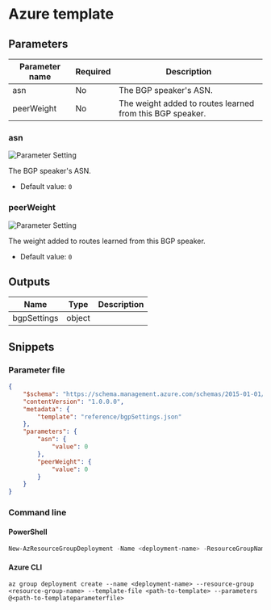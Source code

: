 # Azure template

## Parameters

Parameter name | Required | Description
-------------- | -------- | -----------
asn            | No       | The BGP speaker's ASN.
peerWeight     | No       | The weight added to routes learned from this BGP speaker.

### asn

![Parameter Setting](https://img.shields.io/badge/parameter-optional-green?style=flat-square)

The BGP speaker's ASN.

- Default value: `0`

### peerWeight

![Parameter Setting](https://img.shields.io/badge/parameter-optional-green?style=flat-square)

The weight added to routes learned from this BGP speaker.

- Default value: `0`

## Outputs

Name | Type | Description
---- | ---- | -----------
bgpSettings | object |

## Snippets

### Parameter file

```json
{
    "$schema": "https://schema.management.azure.com/schemas/2015-01-01/deploymentParameters.json#",
    "contentVersion": "1.0.0.0",
    "metadata": {
        "template": "reference/bgpSettings.json"
    },
    "parameters": {
        "asn": {
            "value": 0
        },
        "peerWeight": {
            "value": 0
        }
    }
}
```

### Command line

#### PowerShell

```powershell
New-AzResourceGroupDeployment -Name <deployment-name> -ResourceGroupName <resource-group-name> -TemplateFile <path-to-template> -TemplateParameterFile <path-to-templateparameter>
```

#### Azure CLI

```text
az group deployment create --name <deployment-name> --resource-group <resource-group-name> --template-file <path-to-template> --parameters @<path-to-templateparameterfile>
```
